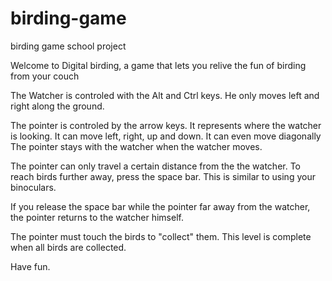 birding-game
============

birding game school project

Welcome to Digital birding, a game that lets you relive the fun of birding from your couch

The Watcher is controled with the Alt and Ctrl keys.  He only moves left and right along the ground.  

The pointer is controled by the arrow keys.  It represents where the watcher is looking.  It can move left, right, up and down.  It can even move diagonally
The pointer stays with the watcher when the watcher moves.

The pointer can only travel a certain distance from the the watcher.  To reach birds further away, press the space bar.  This is similar to using your binoculars.

If you release the space bar while the pointer far away from the watcher, the pointer returns to the watcher himself.

The pointer must touch the birds to "collect" them.  This level is complete when all birds are collected.

Have fun.

